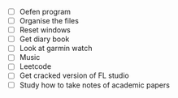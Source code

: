 - [ ] Oefen program
- [ ] Organise the files
- [ ] Reset windows
- [ ] Get diary book
- [ ] Look at garmin watch
- [ ] Music
- [ ] Leetcode
- [ ] Get cracked version of FL studio
- [ ] Study how to take notes of academic papers